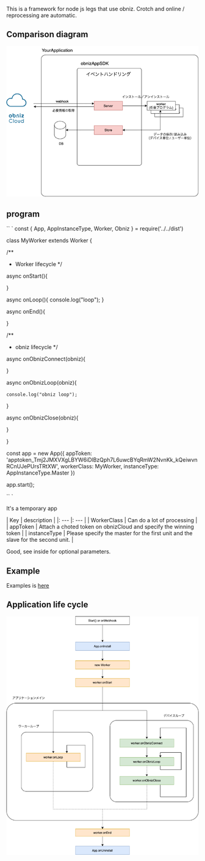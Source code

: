 This is a framework for node js legs that use obniz.
Crotch and online / reprocessing are automatic.

## Comparison diagram

![](./doc/images/description.png)


## program

`` `
const { App, AppInstanceType, Worker, Obniz } = require('../../dist')

class MyWorker extends Worker {

  /**
   * Worker lifecycle
   */

  async onStart(){

  }

  async onLoop(){
    console.log("loop");
  }

  async onEnd(){

  }

  /**
   * obniz lifecycle
   */

  async onObnizConnect(obniz){

  }

  async onObnizLoop(obniz){

    console.log("obniz loop");
  }

  async onObnizClose(obniz){

  }


}

const app = new App({
  appToken: 'apptoken_Tmj2JMXVXgLBYW6iDlBzQph7L6uwcBYqRmW2NvnKk_kQeiwvnRCnUJePUrsTRtXW',
  workerClass: MyWorker,
  instanceType: AppInstanceType.Master
})

app.start();

`` `


It's a temporary app

| Key | description |
|: --- |: --- |
| WorkerClass | Can do a lot of processing |
| appToken | Attach a choted token on obnizCloud and specify the winning token |
| instanceType | Please specify the master for the first unit and the slave for the second unit. |

Good, see inside for optional parameters.


## Example

Examples is [here](./examples)

## Application life cycle


![](./doc/images/lifecycle.png)
